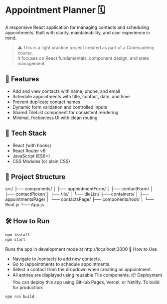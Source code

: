 # Appointment Planner 🗓️

A responsive React application for managing contacts and scheduling appointments. Built with clarity, maintainability, and user experience in mind.

> ⚠️ This is a light practice project created as part of a Codecademy course.  
> It focuses on React fundamentals, component design, and state management.

## 🚀 Features

- Add and view contacts with name, phone, and email
- Schedule appointments with title, contact, date, and time
- Prevent duplicate contact names
- Dynamic form validation and controlled inputs
- Shared TileList component for consistent rendering
- Minimal, frictionless UI with clean routing

## 🧠 Tech Stack

- React (with hooks)
- React Router v6
- JavaScript (ES6+)
- CSS Modules (or plain CSS)

## 📁 Project Structure

src/
├── components/
│ ├── appointmentForm/
│ ├── contactForm/
│ ├── contactPicker/
│ ├── tile/
│ └── tileList/
├── containers/
│ ├── appointmentsPage/
│ └── contactsPage/
├── components/root/
│ └── Root.js
└── App.js

## 🛠️ How to Run

```bash
npm install
npm start
```

Runs the app in development mode at http://localhost:3000
🧪 How to Use

- Navigate to /contacts to add new contacts.
- Go to /appointments to schedule appointments.
- Select a contact from the dropdown when creating an appointment.
- All entries are displayed using reusable Tile components.
  📦 Deployment
  You can deploy this app using GitHub Pages, Vercel, or Netlify.
  To build for production:

```bash
npm run build
```

